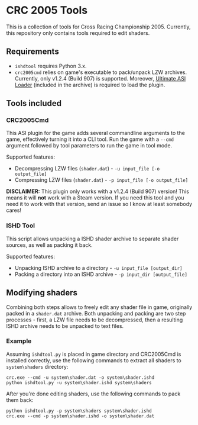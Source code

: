 # CRC 2005 Tools

This is a collection of tools for Cross Racing Championship 2005. Currently, this repository only contains tools required to edit shaders.

## Requirements

- `ishdtool` requires Python 3.x.
- `crc2005cmd` relies on game's executable to pack/unpack LZW archives. Currently, only v1.2.4 (Build 907) is supported.
Moreover, [Ultimate ASI Loader](https://github.com/ThirteenAG/Ultimate-ASI-Loader/) (included in the archive) is required to load the plugin.

## Tools included

### CRC2005Cmd
This ASI plugin for the game adds several commandline arguments to the game, effectively turning it into a CLI tool.
Run the game with a `--cmd` argument followed by tool parameters to run the game in tool mode.

Supported features:
- Decompressing LZW files (`shader.dat`) - `-u input_file [-o output_file]`
- Compressing LZW files (`shader.dat`) - `-p input_file [-o output_file]`

**DISCLAIMER:** This plugin only works with a v1.2.4 (Build 907) version! This means it will **not** work with a Steam version.
If you need this tool and you need it to work with that version, send an issue so I know at least somebody cares!

### ISHD Tool
This script allows unpacking a ISHD shader archive to separate shader sources, as well as packing it back.

Supported features:
- Unpacking ISHD archive to a directory - `-u input_file [output_dir]`
- Packing a directory into an ISHD archive - `-p input_dir [output_file]`


## Modifying shaders

Combining both steps allows to freely edit any shader file in game, originally packed in a `shader.dat` archive.
Both unpacking and packing are two step processes - first, a LZW file needs to be decompressed,
then a resulting ISHD archive needs to be unpacked to text files.

### Example

Assuming `ishdtool.py` is placed in game directory and CRC2005Cmd is installed correctly,
use the following commands to extract all shaders to `system\shaders` directory:

```
crc.exe --cmd -u system\shader.dat -o system\shader.ishd
python ishdtool.py -u system\shader.ishd system\shaders
```

After you're done editing shaders, use the following commands to pack them back:

```
python ishdtool.py -p system\shaders system\shader.ishd
crc.exe --cmd -p system\shader.ishd -o system\shader.dat
```
